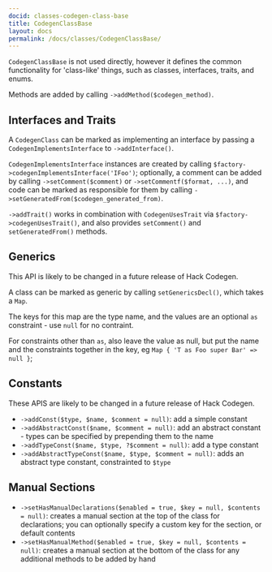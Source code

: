 ```yaml
---
docid: classes-codegen-class-base
title: CodegenClassBase
layout: docs
permalink: /docs/classes/CodegenClassBase/
---
```


`CodegenClassBase` is not used directly, however it defines the common
functionality for 'class-like' things, such as classes, interfaces, traits, and
enums.

Methods are added by calling `->addMethod($codegen_method)`.

Interfaces and Traits
---------------------

A `CodegenClass` can be marked as implementing an interface by passing
a `CodegenImplementsInterface` to `->addInterface()`.

`CodegenImplementsInterface` instances are created by calling
`$factory->codegenImplementsInterface('IFoo')`; optionally, a comment can be
added by calling `->setComment($comment)` or `->setCommentf($format, ...)`, and code can be marked as responsible
for them by calling `->setGeneratedFrom($codegen_generated_from)`.

`->addTrait()` works in combination with `CodegenUsesTrait` via
`$factory->codegenUsesTrait()`, and also provides `setComment()` and
`setGeneratedFrom()` methods.

Generics
--------

This API is likely to be changed in a future release of Hack Codegen.

A class can be marked as generic by calling `setGenericsDecl()`, which takes a `Map`.

The keys for this map are the type name, and the values are an optional `as`
constraint - use `null` for no contraint.

For constraints other than `as`, also leave the value as null, but put the name
and the constraints together in the key, eg `Map { 'T as Foo super Bar' => null }`;

Constants
---------

These APIS are likely to be changed in a future release of Hack Codegen.

 - `->addConst($type, $name, $comment = null)`: add a simple constant
 - `->addAbstractConst($name, $comment = null)`: add an abstract constant - types
   can be specified by prepending them to the name
 - `->addTypeConst($name, $type, ?$comment = null)`: add a type  constant
 - `->addAbstractTypeConst($name, $type, $comment = null)`: adds an abstract
   type constant, constrainted to `$type`

Manual Sections
---------------

 - `->setHasManualDeclarations($enabled = true, $key = null, $contents = null)`:
   creates a manual section at the top of the class for declarations; you can
   optionally specify a custom key for the section, or default contents
 - `->setHasManualMethod($enabled = true, $key = null, $contents = null)`: creates
   a manual section at the bottom of the class for any additional methods to be
   added by hand
